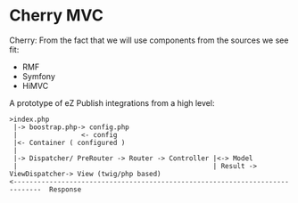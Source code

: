 Cherry MVC
==========

Cherry: From the fact that we will use components from the sources we see fit:
 - RMF
 - Symfony
 - HiMVC



A prototype of eZ Publish integrations from a high level:


```
>index.php
 |-> boostrap.php-> config.php
 |                <- config
 |<- Container ( configured )
 |
 |-> Dispatcher/ PreRouter -> Router -> Controller |<-> Model
 |                                                 | Result -> ViewDispatcher-> View (twig/php based)
<-----------------------------------------------------------------------------  Response 
```


